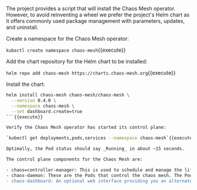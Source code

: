 The project provides a script that will install the Chaos Mesh operator. However, to avoid reinventing a wheel we prefer the project's Helm chart as it offers commonly used package management with parameters, updates, and uninstall.

Create a namespace for the Chaos Mesh operator:

`kubectl create namespace chaos-mesh`{{execute}}

Add the chart repository for the Helm chart to be installed:

`helm repo add chaos-mesh https://charts.chaos-mesh.org`{{execute}}

Install the chart:

```bash
helm install chaos-mesh chaos-mesh/chaos-mesh \
  --version 0.4.0 \
  --namespace chaos-mesh \
  --set dashboard.create=true
```{{execute}}

Verify the Chaos Mesh operator has started its control plane:

`kubectl get deployments,pods,services --namespace chaos-mesh`{{execute}}

Optimally, the Pod status should say _Running_ in about ~15 seconds.

The control plane components for the Chaos Mesh are:

- chaos=controller-manager: This is used to schedule and manage the lifecycle of chaos experiments. (This is a misnomer. This should be just named _controller_, not _controller-manager_, as its the controller based on the Operator Pattern. The controller-manager is the Kubernetes control plane component that manages all the controllers like this one).
- chaos-daemon: These are the Pods that control the chaos mesh. The Pods run on every cluster Node and are wrapped in a DaemonSet. These DaemonSets have privileged system permissions to access each Node's network, cgroups, chroot, and other resources that are accessed based on your experiments.
- chaos-dashboard: An optional web interface providing you an alternate means to administer the engine and experiments. Its use is for convenience and any production use of the engine should be through the YAML resources for the Chaos Mesh CRDs.

